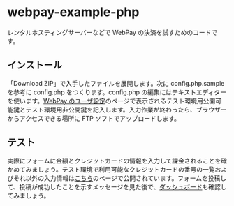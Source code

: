 # webpay-example-php

レンタルホスティングサーバーなどで WebPay の決済を試すためのコードです。

## インストール

「Download ZIP」で入手したファイルを展開します。次に config.php.sample を参考に config.php をつくります。config.php の編集にはテキストエディターを使います。[WebPay のユーザ設定](https://webpay.jp/settings)のページで表示されるテスト環境用公開可能鍵とテスト環境用非公開鍵を記入します。入力作業が終わったら、ブラウザーからアクセスできる場所に FTP ソフトでアップロードします。

## テスト

実際にフォームに金額とクレジットカードの情報を入力して課金されることを確かめてみましょう。テスト環境で利用可能なクレジットカードの番号の一覧およびそれ以外の入力情報は[こちら](https://webpay.jp/docs/mock_cards)のページで公開されています。フォームを投稿して、投稿が成功したことを示すメッセージを見た後で、[ダッシュボード](https://webpay.jp/test/dashboard)も確認してみましょう。